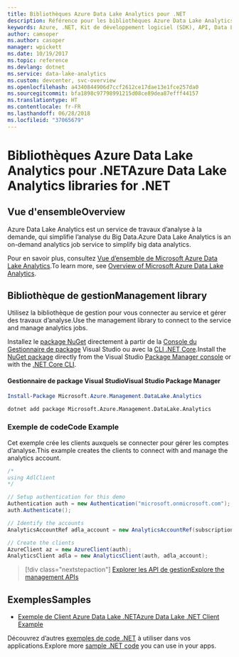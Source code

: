 ```yaml
---
title: Bibliothèques Azure Data Lake Analytics pour .NET
description: Référence pour les bibliothèques Azure Data Lake Analytics pour .NET
keywords: Azure, .NET, Kit de développement logiciel (SDK), API, Data Lake Analytics
author: camsoper
ms.author: casoper
manager: wpickett
ms.date: 10/19/2017
ms.topic: reference
ms.devlang: dotnet
ms.service: data-lake-analytics
ms.custom: devcenter, svc-overview
ms.openlocfilehash: a4340844906d7ccf2612ce17dae13e1fce257da0
ms.sourcegitcommit: bfa1898c97798991215d08ce89dea87efff44157
ms.translationtype: HT
ms.contentlocale: fr-FR
ms.lasthandoff: 06/28/2018
ms.locfileid: "37065679"
---
```

# <a name="azure-data-lake-analytics-libraries-for-net"></a><span data-ttu-id="714d4-104">Bibliothèques Azure Data Lake Analytics pour .NET</span><span class="sxs-lookup"><span data-stu-id="714d4-104">Azure Data Lake Analytics libraries for .NET</span></span>

## <a name="overview"></a><span data-ttu-id="714d4-105">Vue d'ensemble</span><span class="sxs-lookup"><span data-stu-id="714d4-105">Overview</span></span>

<span data-ttu-id="714d4-106">Azure Data Lake Analytics est un service de travaux d’analyse à la demande, qui simplifie l’analyse du Big Data.</span><span class="sxs-lookup"><span data-stu-id="714d4-106">Azure Data Lake Analytics is an on-demand analytics job service to simplify big data analytics.</span></span>

<span data-ttu-id="714d4-107">Pour en savoir plus, consultez [Vue d’ensemble de Microsoft Azure Data Lake Analytics](/azure/data-lake-analytics/data-lake-analytics-overview).</span><span class="sxs-lookup"><span data-stu-id="714d4-107">To learn more, see [Overview of Microsoft Azure Data Lake Analytics](/azure/data-lake-analytics/data-lake-analytics-overview).</span></span>

## <a name="management-library"></a><span data-ttu-id="714d4-108">Bibliothèque de gestion</span><span class="sxs-lookup"><span data-stu-id="714d4-108">Management library</span></span>

<span data-ttu-id="714d4-109">Utilisez la bibliothèque de gestion pour vous connecter au service et gérer des travaux d’analyse.</span><span class="sxs-lookup"><span data-stu-id="714d4-109">Use the management library to connect to the service and manage analytics jobs.</span></span>

<span data-ttu-id="714d4-110">Installez le [package NuGet](https://www.nuget.org/packages/Microsoft.Azure.Management.DataLake.Analytics) directement à partir de la [Console du Gestionnaire de package][PackageManager] Visual Studio ou avec la [CLI .NET Core][DotNetCLI].</span><span class="sxs-lookup"><span data-stu-id="714d4-110">Install the [NuGet package](https://www.nuget.org/packages/Microsoft.Azure.Management.DataLake.Analytics) directly from the Visual Studio [Package Manager console][PackageManager] or with the [.NET Core CLI][DotNetCLI].</span></span>

#### <a name="visual-studio-package-manager"></a><span data-ttu-id="714d4-111">Gestionnaire de package Visual Studio</span><span class="sxs-lookup"><span data-stu-id="714d4-111">Visual Studio Package Manager</span></span>

```powershell
Install-Package Microsoft.Azure.Management.DataLake.Analytics
```

```bash
dotnet add package Microsoft.Azure.Management.DataLake.Analytics
```

### <a name="code-example"></a><span data-ttu-id="714d4-112">Exemple de code</span><span class="sxs-lookup"><span data-stu-id="714d4-112">Code Example</span></span>

<span data-ttu-id="714d4-113">Cet exemple crée les clients auxquels se connecter pour gérer les comptes d’analyse.</span><span class="sxs-lookup"><span data-stu-id="714d4-113">This example creates the clients to connect with and manage the analytics account.</span></span>

```csharp
/*
using AdlClient 
*/

// Setup authentication for this demo
Authentication auth = new Authentication("microsoft.onmicrosoft.com"); // change this to YOUR tenant
auth.Authenticate();

// Identify the accounts
AnalyticsAccountRef adla_account = new AnalyticsAccountRef(subscriptionId, resourceGroup, userName);

// Create the clients
AzureClient az = new AzureClient(auth);
AnalyticsClient adla = new AnalyticsClient(auth, adla_account);
```

> [!div class="nextstepaction"]
> [<span data-ttu-id="714d4-114">Explorer les API de gestion</span><span class="sxs-lookup"><span data-stu-id="714d4-114">Explore the management APIs</span></span>](/dotnet/api/overview/azure/datalakeanalytics/management)

## <a name="samples"></a><span data-ttu-id="714d4-115">Exemples</span><span class="sxs-lookup"><span data-stu-id="714d4-115">Samples</span></span>
* [<span data-ttu-id="714d4-116">Exemple de Client Azure Data Lake .NET</span><span class="sxs-lookup"><span data-stu-id="714d4-116">Azure Data Lake .NET Client Example</span></span>](https://azure.microsoft.com/resources/samples/data-lake-dotnet-client/)

<span data-ttu-id="714d4-117">Découvrez d’autres [exemples de code .NET](https://azure.microsoft.com/resources/samples/?platform=dotnet) à utiliser dans vos applications.</span><span class="sxs-lookup"><span data-stu-id="714d4-117">Explore more [sample .NET code](https://azure.microsoft.com/resources/samples/?platform=dotnet) you can use in your apps.</span></span>

[PackageManager]: https://docs.microsoft.com/nuget/tools/package-manager-console
[DotNetCLI]: https://docs.microsoft.com/dotnet/core/tools/dotnet-add-package
